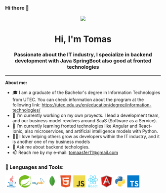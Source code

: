 ### Hi there 👋
<div id="header" align="center">
    <img src="https://media.giphy.com/media/f3iwJFOVOwuy7K6FFw/giphy.gif" width="200"/>
  <h1 align="center">Hi, I'm Tomas</h1>
  <h3 align="center">Passionate about the IT industry, I specialize in backend development with Java SpringBoot also good at fronted technologies</h3>
</div>
   
---
**About me:** 

- 🎓 I am a graduate of the Bachelor's degree in Information Technologies from UTEC. You can check information about the program at the following link: 
       https://utec.edu.uy/en/education/degree/information-technologies/
- 🔭 I’m currently working on my own proyects. I lead a development team, and our business model revolves around SaaS (Software as a Service).
- 🌱 I’m currently learning fronted technologies like Angular and React-Ionic, also microservices, and artificial intelligence models with Python.
- 👨‍🏫 I love helping others grow as developers within the IT industry, and it is another one of my business models
- 💬 Ask me about backend techologies.
- 📫 Reach me by my e-mail: tomaasfer11@gmail.com

<div align="left">
<h3>🔨 Lenguages and Tools:</h3>
    <img src="https://github.com/devicons/devicon/blob/master/icons/java/java-original.svg" width="40" height="40"/>
    <img src="https://github.com/devicons/devicon/blob/master/icons/spring/spring-original.svg" width="40" height="40"/>
    <img src="https://github.com/devicons/devicon/blob/master/icons/mysql/mysql-original-wordmark.svg" width="40" height="40"/>
    <img src="https://github.com/devicons/devicon/blob/master/icons/mongodb/mongodb-original.svg" width="40" height="40"/>
    <img src="https://github.com/devicons/devicon/blob/master/icons/html5/html5-original.svg" width="40" height="40"/>
    <img src="https://github.com/devicons/devicon/blob/master/icons/javascript/javascript-original.svg" width="40" height="40"/>
      <img src="https://github.com/devicons/devicon/blob/master/icons/react/react-original-wordmark.svg" width="40" height="40"/>
      <img src="https://github.com/devicons/devicon/blob/master/icons/angularjs/angularjs-original.svg" width="40" height="40"/>
      <img src="https://github.com/devicons/devicon/blob/master/icons/python/python-original.svg" width="40" height="40"/>
    <img src="https://github.com/devicons/devicon/blob/master/icons/typescript/typescript-original.svg" width="40" height="40"/>
</div>


